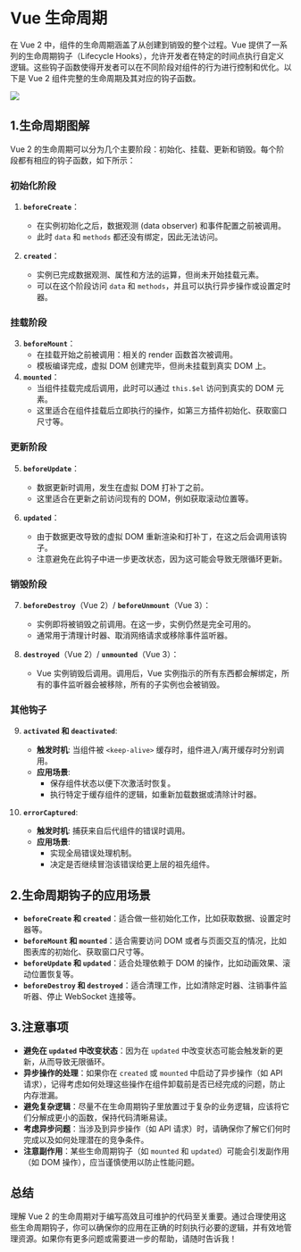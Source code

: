 # Vue 生命周期

在 Vue 2 中，组件的生命周期涵盖了从创建到销毁的整个过程。Vue 提供了一系列的生命周期钩子（Lifecycle Hooks），允许开发者在特定的时间点执行自定义逻辑。这些钩子函数使得开发者可以在不同阶段对组件的行为进行控制和优化。以下是 Vue 2 组件完整的生命周期及其对应的钩子函数。

![](/assets/images/vue/lifecycle.png)

## 1.生命周期图解

Vue 2 的生命周期可以分为几个主要阶段：初始化、挂载、更新和销毁。每个阶段都有相应的钩子函数，如下所示：

### 初始化阶段

1. **`beforeCreate`**：

   - 在实例初始化之后，数据观测 (data observer) 和事件配置之前被调用。
   - 此时 `data` 和 `methods` 都还没有绑定，因此无法访问。

2. **`created`**：
   - 实例已完成数据观测、属性和方法的运算，但尚未开始挂载元素。
   - 可以在这个阶段访问 `data` 和 `methods`，并且可以执行异步操作或设置定时器。

### 挂载阶段

3. **`beforeMount`**：
   - 在挂载开始之前被调用：相关的 render 函数首次被调用。
   - 模板编译完成，虚拟 DOM 创建完毕，但尚未挂载到真实 DOM 上。
4. **`mounted`**：
   - 当组件挂载完成后调用，此时可以通过 `this.$el` 访问到真实的 DOM 元素。
   - 这里适合在组件挂载后立即执行的操作，如第三方插件初始化、获取窗口尺寸等。

### 更新阶段

5. **`beforeUpdate`**：

   - 数据更新时调用，发生在虚拟 DOM 打补丁之前。
   - 这里适合在更新之前访问现有的 DOM，例如获取滚动位置等。

6. **`updated`**：
   - 由于数据更改导致的虚拟 DOM 重新渲染和打补丁，在这之后会调用该钩子。
   - 注意避免在此钩子中进一步更改状态，因为这可能会导致无限循环更新。

### 销毁阶段

7. **`beforeDestroy`**（Vue 2）/ **`beforeUnmount`**（Vue 3）：

   - 实例即将被销毁之前调用。在这一步，实例仍然是完全可用的。
   - 通常用于清理计时器、取消网络请求或移除事件监听器。

8. **`destroyed`**（Vue 2）/ **`unmounted`**（Vue 3）：
   - Vue 实例销毁后调用。调用后，Vue 实例指示的所有东西都会解绑定，所有的事件监听器会被移除，所有的子实例也会被销毁。

### 其他钩子

9. **`activated` 和 `deactivated`**:

   - **触发时机**: 当组件被 `<keep-alive>` 缓存时，组件进入/离开缓存时分别调用。
   - **应用场景**:
     - 保存组件状态以便下次激活时恢复。
     - 执行特定于缓存组件的逻辑，如重新加载数据或清除计时器。

10. **`errorCaptured`**:
    - **触发时机**: 捕获来自后代组件的错误时调用。
    - **应用场景**:
      - 实现全局错误处理机制。
      - 决定是否继续冒泡该错误给更上层的祖先组件。

## 2.生命周期钩子的应用场景

- **`beforeCreate` 和 `created`**：适合做一些初始化工作，比如获取数据、设置定时器等。
- **`beforeMount` 和 `mounted`**：适合需要访问 DOM 或者与页面交互的情况，比如图表库的初始化、获取窗口尺寸等。
- **`beforeUpdate` 和 `updated`**：适合处理依赖于 DOM 的操作，比如动画效果、滚动位置恢复等。
- **`beforeDestroy` 和 `destroyed`**：适合清理工作，比如清除定时器、注销事件监听器、停止 WebSocket 连接等。

## 3.注意事项

- **避免在 `updated` 中改变状态**：因为在 `updated` 中改变状态可能会触发新的更新，从而导致无限循环。
- **异步操作的处理**：如果你在 `created` 或 `mounted` 中启动了异步操作（如 API 请求），记得考虑如何处理这些操作在组件卸载前是否已经完成的问题，防止内存泄漏。
- **避免复杂逻辑**：尽量不在生命周期钩子里放置过于复杂的业务逻辑，应该将它们分解成更小的函数，保持代码清晰易读。
- **考虑异步问题**：当涉及到异步操作（如 API 请求）时，请确保你了解它们何时完成以及如何处理潜在的竞争条件。
- **注意副作用**：某些生命周期钩子（如 `mounted` 和 `updated`）可能会引发副作用（如 DOM 操作），应当谨慎使用以防止性能问题。

## 总结

理解 Vue 2 的生命周期对于编写高效且可维护的代码至关重要。通过合理使用这些生命周期钩子，你可以确保你的应用在正确的时刻执行必要的逻辑，并有效地管理资源。如果你有更多问题或需要进一步的帮助，请随时告诉我！
